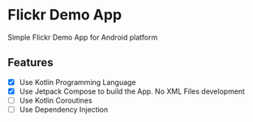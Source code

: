 # Flickr Demo App
Simple Flickr Demo App for Android platform

## Features

- [x] Use Kotlin Programming Language
- [x] Use Jetpack Compose to build the App. No XML Files development
- [ ] Use Kotlin Coroutines
- [ ] Use Dependency Injection

